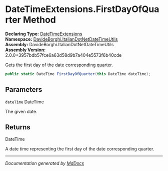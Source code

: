 ﻿<!--  
  <auto-generated>   
    The contents of this file were generated by a tool.  
    Changes to this file may be list if the file is regenerated  
  </auto-generated>   
-->

# DateTimeExtensions.FirstDayOfQuarter Method

**Declaring Type:** [DateTimeExtensions](../index.md)  
**Namespace:** [DavideBorghi.ItalianDotNetDateTimeUtils](../../index.md)  
**Assembly:** DavideBorghi.ItalianDotNetDateTimeUtils  
**Assembly Version:** 2.0.0+3957bdb57fce6a63d58d9b7a404e5573f6b40cde

Gets the first day of the date corresponding quarter.

```csharp
public static DateTime FirstDayOfQuarter(this DateTime dateTime);
```

## Parameters

`dateTime`  DateTime

The given date.

## Returns

DateTime

A date time representing the first day of the date corresponding quarter.

___

*Documentation generated by [MdDocs](https://github.com/ap0llo/mddocs)*
